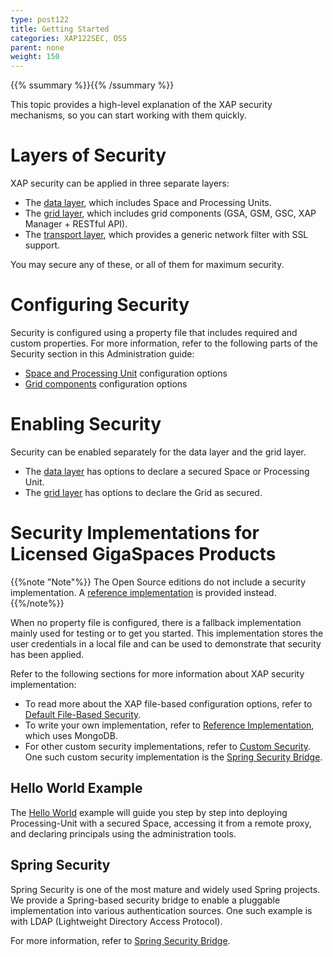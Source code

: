 ```yaml
---
type: post122
title: Getting Started
categories: XAP122SEC, OSS
parent: none
weight: 150
---
```


{{% ssummary %}}{{% /ssummary %}}

This topic provides a high-level explanation of the XAP security mechanisms, so you can start working with them quickly.

# Layers of Security

XAP security can be applied in three separate layers:

* The [data layer](securing-your-data.html), which includes Space and Processing Units.
* The [grid layer](securing-the-grid-services.html), which includes grid components (GSA, GSM, GSC, XAP Manager + RESTful API).
* The [transport layer](securing-the-transport-layer-using-ssl.html), which provides a generic network filter with SSL support.

You may secure any of these, or all of them for maximum security.

# Configuring Security

Security is configured using a property file that includes required and custom properties. For more information, refer to the following parts of the Security section in this Administration guide:

* [Space and Processing Unit](security-configurations.html) configuration options
* [Grid components](security-configurations-ext.html) configuration options

# Enabling Security

Security can be enabled separately for the data layer and the grid layer.

* The [data layer](securing-your-data.html) has options to declare a secured Space or Processing Unit.
* The [grid layer](securing-the-grid-services.html) has options to declare the Grid as secured.

# Security Implementations for Licensed GigaSpaces Products

{{%note "Note"%}}
The Open Source editions do not include a security implementation. A [reference implementation](security-ref-impl.html) is provided instead.
{{%/note%}}

When no property file is configured, there is a fallback implementation mainly used for testing or to get you started.
This implementation stores the user credentials in a local file and can be used to demonstrate that security has been applied.

Refer to the following sections for more information about XAP security implementation:

* To read more about the XAP file-based configuration options, refer to [Default File-Based Security](default-file-based-security-implementation-ext.html).
* To write your own implementation, refer to [Reference Implementation](security-ref-impl.html), which uses MongoDB.
* For other custom security implementations, refer to [Custom Security](custom-security.html). One such custom security implementation is the [Spring Security Bridge](spring-security-bridge.html).

## Hello World Example
The [Hello World](securing-the-helloworld-example.html) example will guide you step by step into deploying Processing-Unit with a secured Space, accessing it from a remote proxy, and declaring principals using the administration tools.


## Spring Security

Spring Security is one of the most mature and widely used Spring projects. We provide a Spring-based security bridge to enable a pluggable implementation into various authentication sources. One such example is with LDAP (Lightweight Directory Access Protocol).

For more information, refer to [Spring Security Bridge](spring-security-bridge.html).
